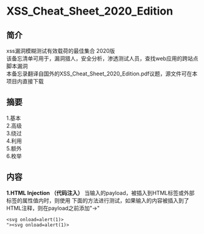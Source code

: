 # XSS_Cheat_Sheet_2020_Edition

## 简介
xss漏洞模糊测试有效载荷的最佳集合 2020版 <br>
该备忘清单可用于，漏洞猎人，安全分析，渗透测试人员，查找web应用的跨站点脚本漏洞 <br>
本备忘录翻译自国外的XSS_Cheat_Sheet_2020_Edition.pdf议题，源文件可在本项目内直接下载 <br>

## 摘要
1.基本 <br>
2.高级 <br>
3.绕过 <br>
4.利用 <br>
5.额外 <br>
6.枚举 <br>

## 内容
**1.HTML Injection （代码注入）**
当输入的payload，被插入到HTML标签或外部标签的属性值内时，则使用
下面的方法进行测试，如果输入的内容被插入到了HTML注释，则在payload之前添加"->"
```
<svg onload=alert(1)>
"><svg onload=alert(1)>
```



